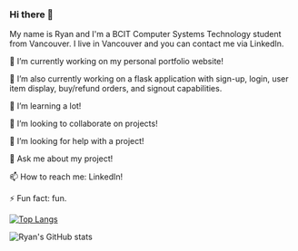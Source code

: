### Hi there 👋

My name is Ryan and I'm a BCIT Computer Systems Technology student from Vancouver. I live in Vancouver and you can contact me via LinkedIn.

🔭 I’m currently working on my personal portfolio website!

🔭 I’m also currently working on a flask application with sign-up, login, user item display, buy/refund orders, and signout capabilities. 

🌱 I’m learning a lot!

👯 I’m looking to collaborate on projects!

🤔 I’m looking for help with a project!

💬 Ask me about my project!

📫 How to reach me: LinkedIn!

⚡ Fun fact: fun.


[![Top Langs](https://github-readme-stats.vercel.app/api/top-langs/?username=ryancarnegie)](https://github.com/ryancarnegie/github-readme-stats)

![Ryan's GitHub stats](https://github-readme-stats.vercel.app/api?username=ryancarnegie&theme=dark&show_icons=true)
